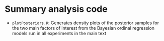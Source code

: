 Summary analysis code
=====================

* `plotPosteriors.R`: Generates density plots of the posterior samples for the two main factors of interest from the Bayesian ordinal regression models run in all experiments in the main text
